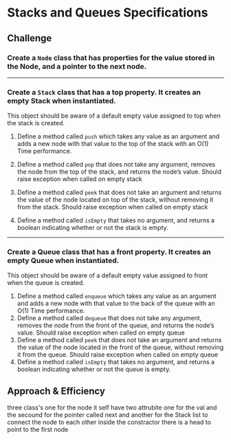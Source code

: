 # Stacks and Queues Specifications


## Challenge

### Create a `Node` class that has properties for the value stored in the Node, and a pointer to the next node.

-----------------------

### Create a `Stack` class that has a top property. It creates an empty Stack when instantiated.

This object should be aware of a default empty value assigned to top when the stack is created.

1. Define a method called `push` which takes any value as an argument and adds a new node with that value to the top of the stack with an O(1) Time performance.

2. Define a method called `pop` that does not take any argument, removes the node from the top of the stack, and returns the node’s value.
Should raise exception when called on empty stack
3. Define a method called `peek` that does not take an argument and returns the value of the node located on top of the stack, without removing it from the stack.
Should raise exception when called on empty stack
4. Define a method called `isEmpty` that takes no argument, and returns a boolean indicating whether or not the stack is empty.

-----------------------

### Create a Queue class that has a front property. It creates an empty Queue when instantiated.


This object should be aware of a default empty value assigned to front when the queue is created.

1. Define a method called `enqueue` which takes any value as an argument and adds a new node with that value to the back of the queue with an O(1) Time performance.
2. Define a method called `dequeue` that does not take any argument, removes the node from the front of the queue, and returns the node’s value.
Should raise exception when called on empty queue
3. Define a method called `peek` that does not take an argument and returns the value of the node located in the front of the queue, without removing it from the queue.
Should raise exception when called on empty queue
4. Define a method called `isEmpty` that takes no argument, and returns a boolean indicating whether or not the queue is empty.

## Approach & Efficiency

three  class's one for the node it self have two attrubite one for the val and the secound for the pointer called next  and another for the Stack list to connect the node to each other inside the constractor there is a head to  point to the first node


